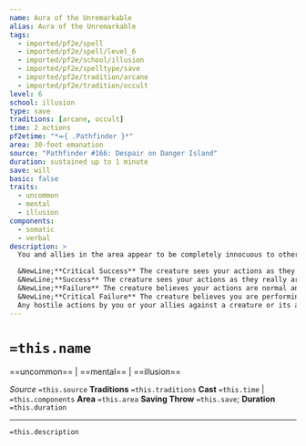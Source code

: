 ```yaml
---
name: Aura of the Unremarkable
alias: Aura of the Unremarkable
tags:
  - imported/pf2e/spell
  - imported/pf2e/spell/level_6
  - imported/pf2e/school/illusion
  - imported/pf2e/spelltype/save
  - imported/pf2e/tradition/arcane
  - imported/pf2e/tradition/occult
level: 6
school: illusion
type: save
traditions: [arcane, occult]
time: 2 actions
pf2etime: "*⬺{ .Pathfinder }*"
area: 30-foot emanation
source: "Pathfinder #166: Despair on Danger Island"
duration: sustained up to 1 minute
save: will
basic: false
traits:
  - uncommon
  - mental
  - illusion
components:
  - somatic
  - verbal
description: >
  You and allies in the area appear to be completely innocuous to other creatures within the spell's area, regardless of the actions you're committing. For example, if you and your allies are loudly interrogating a local for information or aiming a crossbow at a noble from a balcony, creatures who can see you might not think this is unusual. Non-allied creatures in the emanation must attempt a Will save.

  &NewLine;**Critical Success** The creature sees your actions as they really are and announces them as such. All other creatures in the area gain a +1 circumstance bonus to their Will saves to recognize your actions as they really are.
  &NewLine;**Success** The creature sees your actions as they really are.
  &NewLine;**Failure** The creature believes your actions are normal and unworthy of concern.
  &NewLine;**Critical Failure** The creature believes you are performing other actions entirely, such as helping a local or waving to a noble, as determined by the GM. The creature doesn't have a chance of remembering events normally.
  Any hostile actions by you or your allies against a creature or its allies break the effect of the spell for that creature. So, for example, if an interrogated local's friends or threatened noble's guards saw your actions, they would be unaffected by this spell. When the spell ends (or when affected allies move outside the range of the emanation), observers see things normally but the altered perceptions from earlier events remain in mind. Each mention of the events as noteworthy, such as being questioned about them by an authority figure, grants the target another Will save to break the effect and remember things normally (unless the creature critically failed their save).
---
```

# `=this.name`
==uncommon== | ==mental== | ==illusion==

*Source* `=this.source`
**Traditions** `=this.traditions`
**Cast** `=this.time` | `=this.components`
**Area** `=this.area`
**Saving Throw** `=this.save`; **Duration** `=this.duration`

***
`=this.description`